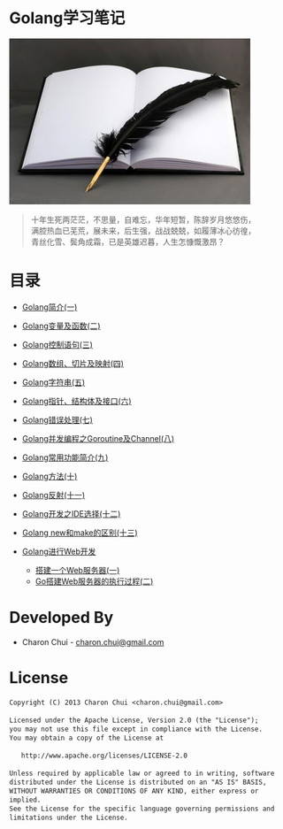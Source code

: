 Golang学习笔记  
===

![image](https://raw.githubusercontent.com/CharonChui/Pictures/master/note.jpg)

> 十年生死两茫茫，不思量，自难忘，华年短暂，陈辞岁月悠悠伤，        
> 满腔热血已芜荒，展未来，后生强，战战兢兢，如履薄冰心彷徨，            
> 青丝化雪、鬓角成霜，已是英雄迟暮，人生怎慷慨激昂？


目录
===  


- [Golang简介(一)][1]
- [Golang变量及函数(二)][2]
- [Golang控制语句(三)][3]
- [Golang数组、切片及映射(四)][4]
- [Golang字符串(五)][5]
- [Golang指针、结构体及接口(六)][6]
- [Golang错误处理(七)][7]
- [Golang并发编程之Goroutine及Channel(八)][8]
- [Golang常用功能简介(九)][9]
- [Golang方法(十)][10]
- [Golang反射(十一)][11]
- [Golang开发之IDE选择(十二)][12]
- [Golang new和make的区别(十三)][16]



- [Golang进行Web开发][13]
    - [搭建一个Web服务器(一)][14]
    - [Go搭建Web服务器的执行过程(二)][15]

    

[1]: https://github.com/CharonChui/GolangStudyNote/blob/master/Golang%E7%AE%80%E4%BB%8B(%E4%B8%80).md        "Golang简介(一)"
[2]:  https://github.com/CharonChui/GolangStudyNote/blob/master/2.Golang%E5%8F%98%E9%87%8F%E5%8F%8A%E5%87%BD%E6%95%B0(%E4%BA%8C).md "Golang变量及函数(二)"
[3]: https://github.com/CharonChui/GolangStudyNote/blob/master/3.Golang%E6%8E%A7%E5%88%B6%E8%AF%AD%E5%8F%A5(%E4%B8%89).md    "Golang控制语句(三)"
[4]: https://github.com/CharonChui/GolangStudyNote/blob/master/4.Golang%E6%95%B0%E7%BB%84%E3%80%81%E5%88%87%E7%89%87%E5%8F%8A%E6%98%A0%E5%B0%84(%E5%9B%9B).md    "Golang数组、切片及映射(四)"
[5]:  https://github.com/CharonChui/GolangStudyNote/blob/master/5.Golang%E5%AD%97%E7%AC%A6%E4%B8%B2(%E4%BA%94).md  "Golang字符串(五)"
[6]:  https://github.com/CharonChui/GolangStudyNote/blob/master/6.Golang%E6%8C%87%E9%92%88%E3%80%81%E7%BB%93%E6%9E%84%E4%BD%93%E5%8F%8A%E6%8E%A5%E5%8F%A3(%E5%85%AD).md "Golang指针、结构体及接口(六)"
[7]:  https://github.com/CharonChui/GolangStudyNote/blob/master/7.Golang%E9%94%99%E8%AF%AF%E5%A4%84%E7%90%86(%E4%B8%83).md  "Golang错误处理(七)"
[8]:  https://github.com/CharonChui/GolangStudyNote/blob/master/8.Golang%E5%B9%B6%E5%8F%91%E7%BC%96%E7%A8%8B%E4%B9%8BGoroutine%E5%8F%8AChannel(%E5%85%AB).md  "Golang并发编程之Goroutine及Channel(八)"
[9]:  https://github.com/CharonChui/GolangStudyNote/blob/master/9.Golang%E5%B8%B8%E7%94%A8%E5%8A%9F%E8%83%BD%E7%AE%80%E4%BB%8B(%E4%B9%9D).md  "Golang常用功能简介(九)"
[10]:  https://github.com/CharonChui/GolangStudyNote/blob/master/10.Golang%E6%96%B9%E6%B3%95(%E5%8D%81).md  "Golang方法(十)"
[11]:  https://github.com/CharonChui/GolangStudyNote/blob/master/11.Golang%E5%8F%8D%E5%B0%84(%E5%8D%81%E4%B8%80).md  "Golang反射(十一)"
[12]:  https://github.com/CharonChui/GolangStudyNote/blob/master/12.Golang%E5%BC%80%E5%8F%91%E4%B9%8BIDE%E9%80%89%E6%8B%A9(%E5%8D%81%E4%BA%8C).md  "Golang开发之IDE选择(十二)"

[13]:  https://github.com/CharonChui/GolangStudyNote/blob/master/13.Golang%20new%E5%92%8Cmake%E7%9A%84%E5%8C%BA%E5%88%AB(%E5%8D%81%E4%B8%89).md  "Golang进行Web开发"
[14]: https://github.com/CharonChui/GolangStudyNote/blob/master/Golang%E8%BF%9B%E8%A1%8CWeb%E5%BC%80%E5%8F%91/%E6%90%AD%E5%BB%BA%E4%B8%80%E4%B8%AAWeb%E6%9C%8D%E5%8A%A1%E5%99%A8(%E4%B8%80).md   "搭建一个Web服务器(一).md"
[15]: https://github.com/CharonChui/GolangStudyNote/blob/master/Golang%E8%BF%9B%E8%A1%8CWeb%E5%BC%80%E5%8F%91/Go%E6%90%AD%E5%BB%BAWeb%E6%9C%8D%E5%8A%A1%E5%99%A8%E7%9A%84%E6%89%A7%E8%A1%8C%E8%BF%87%E7%A8%8B(%E4%BA%8C).md   "Go搭建Web服务器的执行过程(二).md"
[16]: https://github.com/CharonChui/GolangStudyNote/blob/master/Golang%20new%E5%92%8Cmake%E7%9A%84%E5%8C%BA%E5%88%AB(%E5%8D%81%E4%B8%89).md   "Golang new和make的区别(十三)"


Developed By
===

 * Charon Chui - <charon.chui@gmail.com>


License
===

    Copyright (C) 2013 Charon Chui <charon.chui@gmail.com>

    Licensed under the Apache License, Version 2.0 (the "License");
    you may not use this file except in compliance with the License.
    You may obtain a copy of the License at

       http://www.apache.org/licenses/LICENSE-2.0

    Unless required by applicable law or agreed to in writing, software
    distributed under the License is distributed on an "AS IS" BASIS,
    WITHOUT WARRANTIES OR CONDITIONS OF ANY KIND, either express or implied.
    See the License for the specific language governing permissions and
    limitations under the License.
